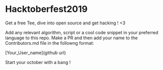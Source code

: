 # Hacktoberfest2019
Get a free Tee, dive into open source and get hacking ! &lt;3

Add any relevant algorithm, script or a cool code snippet in your preferred language to this repo. Make a PR and then add your name to the Contributors.md file in the followng format: 

[Your_User_name](github url)

Start your october with a bang ! 
